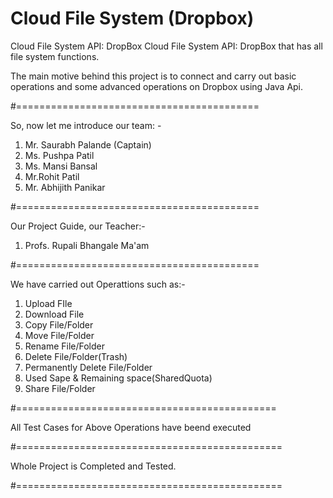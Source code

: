 # Cloud File System (Dropbox)
Cloud File System API: DropBox Cloud File System API: DropBox that has all file system functions.


The main motive behind this project is to connect and carry out basic operations and some advanced operations on Dropbox using Java Api.


#==========================================

So, now let me introduce our team: -
1. Mr. Saurabh Palande (Captain)
2. Ms. Pushpa Patil
3. Ms. Mansi Bansal
4. Mr.Rohit Patil
5. Mr. Abhijith Panikar

#==========================================

Our Project Guide, our Teacher:- 
1. Profs. Rupali Bhangale Ma'am

#==========================================


We have carried out Operattions such as:-
1. Upload FIle
2. Download File
3. Copy File/Folder
4. Move File/Folder
5. Rename File/Folder
6. Delete File/Folder(Trash)
7. Permanently Delete File/Folder
8. Used Sape & Remaining space(SharedQuota)
9. Share File/Folder

#=============================================

All Test Cases for Above Operations have beend executed

#==============================================

Whole Project is Completed and Tested.

#==============================================
